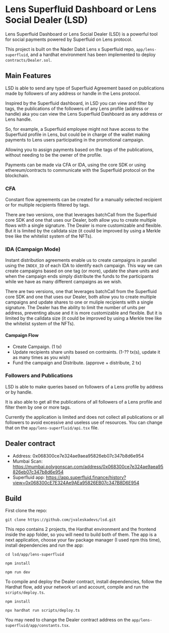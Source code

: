 # Lens Superfluid Dashboard or Lens Social Dealer (LSD)

Lens Superfluid Dashboard or Lens Social Dealer (LSD) is a powerful tool for social payments powered by Superfluid on Lens protocol.

This project is built on the Nader Dabit Lens x Superfluid repo, `app/lens-superfluid`, and a hardhat environment has been implemented to deploy `contracts/Dealer.sol`.

## Main Features

LSD is able to send any type of Superfluid Agreement based on publications made by followers of any address or handle in the Lens protocol.

Inspired by the Superfluid dashboard, in LSD you can view and filter by tags, the publications of the followers of any Lens profile (address or handle) aka you can view the Lens Superfluid Dashboard as any address or Lens handle. 

So, for example, a Superfluid employee might not have access to the Superfluid profile in Lens, but could be in charge of the wallet making payments to Lens users participating in the promotional campaign.

Allowing you to assign payments based on the tags of the publications, without needing to be the owner of the profile.

Payments can be made via CFA or IDA, using the core SDK or using ethereum/contracts to communicate with the Superfluid protocol on the blockchain.

### CFA

Constant flow agreements can be created for a manually selected recipient or for multiple recipients filtered by tags. 

There are two versions, one that leverages batchCall from the Superfluid core SDK and one that uses our Dealer, both allow you to create multiple flows with a single signature. The Dealer is more customizable and flexible. But it is limited by the calldata size (it could be improved by using a Merkle tree like the whitelist system of the NFTs).

### IDA (Campaign Mode)

Instant distribution agreements enable us to create campaigns in parallel using the `INDEX_ID` of each IDA to identify each campaign. This way we can create campaigns based on one tag (or more), update the share units and when the campaign ends simply distribute the funds to the participants while we have as many different campaigns as we wish.

There are two versions, one that leverages batchCall from the Superfluid core SDK and one that uses our Dealer, both allow you to create multiple campaigns and update shares to one or muliple recipients with a single signature. The Dealer has the ability to limit the number of units per address, preventing abuse and it is more customizable and flexible. But it is limited by the calldata size (it could be improved by using a Merkle tree like the whitelist system of the NFTs). 

#### Campaign Flow
- Create Campaign. (1 tx)
- Update recipients share units based on contraints. (1-?? tx(s), update it as many times as you wish)
- Fund the campaign and Distribute. (approve + distribute, 2 tx)

### Followers and Publications

LSD is able to make queries based on followers of a Lens profile by address or by handle.

It is also able to get all the publications of all followers of a Lens profile and filter them by one or more tags.

Currently the application is limited and does not collect all publications or all followers to avoid excessive and useless use of resources. 
You can change that on the `app/lens-superfluid/api.tsx` file.

## Dealer contract
- Address: 0x068300ce7e324ae9aea95826eb07c347b8d6e954
- Mumbai Scan: https://mumbai.polygonscan.com/address/0x068300ce7e324ae9aea95826eb07c347b8d6e954
- Superfluid app: https://app.superfluid.finance/history?view=0x068300cE7E324Ae9AEa95826EB07c347B8D6E954

## Build
First clone the repo:
```
git clone https://github.com/jvaleskadevs/lsd.git
```
This repo contains 2 projects, the Hardhat environment and the frontend inside the app folder, so you will need to build both of them.
The app is a next application, choose your fav package manager (I used npm this time), install dependencies and run the app:
```
cd lsd/app/lens-superfluid

npm install

npm run dev
```
To compile and deploy the Dealer contract, install dependencies, follow the Hardhat flow, add your network url and account, compile and run the  `scripts/deploy.ts`.
```
npm install

npx hardhat run scripts/deploy.ts
```
You may need to change the Dealer contract address on the `app/lens-superfluid/app/constants.tsx`.
